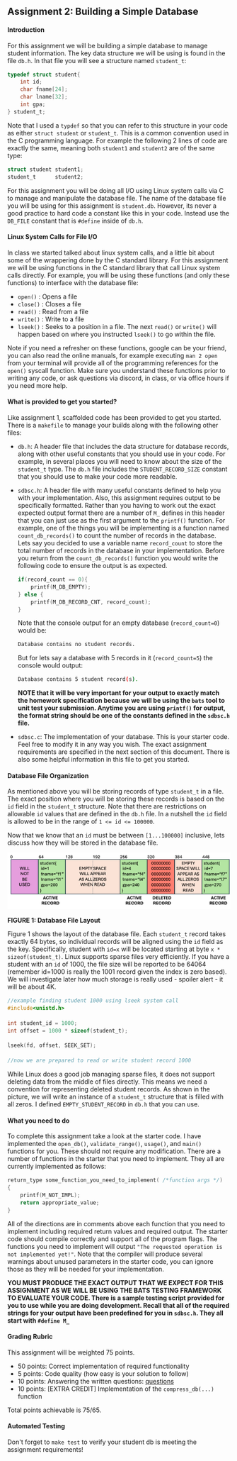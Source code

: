 ## Assignment 2:  Building a Simple Database

#### Introduction
For this assignment we will be building a simple database to manage student information.  The key data structure we will be using is found in the file `db.h`. In that file you will see a structure named `student_t`:

```c
typedef struct student{
    int id;
    char fname[24];
    char lname[32];
    int gpa; 
} student_t;
```
Note that I used a `typdef` so that you can refer to this structure in your code as either `struct student` or `student_t`.  This is a common convention used in the C programming language.  For example the following 2 lines of code are exactly the same, meaning both `student1` and `student2` are of the same type:

```c
struct student student1;
student_t      student2;
```

For this assignment you will be doing all I/O using Linux system calls via C to manage and manipulate the database file. The name of the database file you will be using for this assignment is `student.db`.  However, its never a good practice to hard code a constant like this in your code.  Instead use the `DB_FILE` constant that is `#define` inside of `db.h`.

#### Linux System Calls for File I/O
In class we started talked about linux system calls, and a little bit about some of the wrappering done by the C standard library.  For this assignment we will be using functions in the C standard library that call Linux system calls directly.  For example, you will be using these functions (and only these functions) to interface with the database file:

- `open()` : Opens a file
- `close()` : Closes a file
- `read()` : Read from a file
- `write()` : Write to a file
- `lseek()` : Seeks to a position in a file.  The next `read()` or `write()` will happen based on where you instructed `lseek()` to go within the file. 

Note if you need a refresher on these functions, google can be your friend, you can also read the online manuals, for example executing `man 2 open` from your terminal will provide all of the programming references for the `open()` syscall function.  Make sure you understand these functions prior to writing any code, or ask questions via discord, in class, or via office hours if you need more help.

#### What is provided to get you started?
Like assignment 1, scaffolded code has been provided to get you started.  There is a `makefile` to manage your builds along with the following other files:

- `db.h`:  A header file that includes the data structure for database records, along with other useful constants that you should use in your code.  For example, in several places you will need to know about the size of the `student_t` type.  The `db.h` file includes the `STUDENT_RECORD_SIZE` constant that you should use to make your code more readable.

- `sdbsc.h`:  A header file with many useful constants defined to help you with your implementation.  Also, this assignment requires output to be specifically formatted.  Rather than you having to work out the exact expected output format there are a number of `M_` defines in this header that you can just use as the first argument to the `printf()` function.  For example, one  of the things you will be implementing is a function named `count_db_records()` to count the number of records in the database. Lets say you decided to use a variable name `record_count` to store the total number of records in the database in your implementation.  Before you return from the `count_db_records()` function you would write the following code to ensure the output is as expected.   

    ```c
    if(record_count == 0){
        printf(M_DB_EMPTY);
    } else {
        printf(M_DB_RECORD_CNT, record_count);
    }
    ```

    Note that the console output for an empty database (`record_count=0`) would be:

    ```bash
    Database contains no student records.
    ```
    But for lets say a database with 5 records in it (`record_count=5`) the console would output:

    ```bash
    Database contains 5 student record(s).
    ```

    **NOTE that it will be very important for your output to exactly match the homework specification because we will be using the `bats` tool to unit test your submission. Anytime you are using `printf()` for output, the format string should be one of the constants defined in the `sdbsc.h` file.** 

- `sdbsc.c`:  The implementation of your database.  This is your starter code. Feel free to modify it in any way you wish.  The exact assignment requirements are specified in the next section of this document.  There is also some helpful information in this file to get you started.

#### Database File Organization
As mentioned above you will be storing records of type `student_t` in a file.  The exact position where you will be storing these records is based on the `id` field in the `student_t` structure.  Note that there are restrictions on allowable `id` values that are defined in the `db.h` file.  In a nutshell the `id` field is allowed to be in the range of `1 <= id <= 100000`.  

Now that we know that an `id` must be between `[1...100000]` inclusive, lets discuss how they will be stored in the database file.  

![Database File Layout](./dblayout.png)

**FIGURE 1:  Database File Layout**

Figure 1 shows the layout of the database file.  Each `student_t` record takes exactly 64 bytes, so individual records will be aligned using the `id` field as the key.  Specifically, student with `id=x` will be located starting at byte `x * sizeof(student_t)`.  Linux supports sparse files very efficiently.  If you have a student with an `id` of 1000, the file size will be reported to be 64064 (remember id=1000 is really the 1001 record given the index is zero based).  We will investigate later how much storage is really used - spoiler alert - it will be about 4K.

```c
//example finding student 1000 using lseek system call
#include<unistd.h>

int student_id = 1000;
int offset = 1000 * sizeof(student_t);

lseek(fd, offset, SEEK_SET);

//now we are prepared to read or write student record 1000
```

While Linux does a good job managing sparse files, it does not support deleting data from the middle of files directly. This means we need a convention for representing deleted student records. As shown in the picture, we will write an instance of a `student_t` structure that is filled with all zeros. I defined `EMPTY_STUDENT_RECORD` in `db.h` that you can use. 

#### What you need to do
To complete this assignment take a look at the starter code.  I have implemented the `open_db()`, `validate_range()`, `usage()`, and `main()` functions for you.  These should not require any modification.  There are a number of functions in the starter that you need to implement.  They all are currently implemented as follows:

```c
return_type some_function_you_need_to_implement( /*function args */)
{
    printf(M_NOT_IMPL);
    return appropriate_value;
}
```

All of the directions are in comments above each function that you need to implement including required return values and required output. The starter code should compile correctly and support all of the program flags.  The functions you need to implement will output `"The requested operation is not implemented yet!"`.  Note that the compiler will produce several warnings about unused parameters in the starter code, you can ignore those as they will be needed for your implementation. 

**YOU MUST PRODUCE THE EXACT OUTPUT THAT WE EXPECT FOR THIS ASSIGNMENT AS WE WILL BE USING THE BATS TESTING FRAMEWORK TO EVALUATE YOUR CODE.  There is a sample testing script provided for you to use while you are doing development.  Recall that all of the required strings for your output have been predefined for you in `sdbsc.h`. They all start with `#define M_`**

#### Grading Rubric
This assignment will be weighted 75 points.

- 50 points:  Correct implementation of required functionality
- 5 points:  Code quality (how easy is your solution to follow)
- 10 points: Answering the written questions: [questions](./questions.md)
- 10 points:  [EXTRA CREDIT] Implementation of the `compress_db(...)` function

Total points achievable is 75/65. 

#### Automated Testing

Don't forget to `make test` to verify your student db is meeting the assignment requirements!





